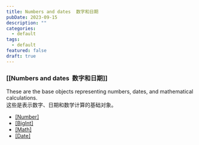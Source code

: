 ```yaml
---
title: Numbers and dates  数字和日期
pubDate: 2023-09-15
description: ""
categories:
  - default
tags:
  - default
featured: false
draft: true
---
```

### [[Numbers and dates  数字和日期]]

These are the base objects representing numbers, dates, and mathematical calculations.  
这些是表示数字、日期和数学计算的基础对象。

- [[Number]](https://developer.mozilla.org/en-US/docs/Web/JavaScript/Reference/Global_Objects/Number)
- [[BigInt]](https://developer.mozilla.org/en-US/docs/Web/JavaScript/Reference/Global_Objects/BigInt)
- [[Math]](https://developer.mozilla.org/en-US/docs/Web/JavaScript/Reference/Global_Objects/Math)
- [[Date]](https://developer.mozilla.org/en-US/docs/Web/JavaScript/Reference/Global_Objects/Date)